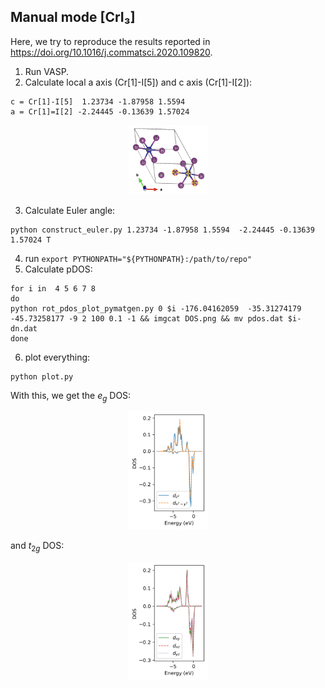 ## Manual mode [CrI₃]
Here, we try to reproduce the results reported in https://doi.org/10.1016/j.commatsci.2020.109820.

1. Run VASP.
2. Calculate local a axis (Cr[1]-I[5]) and c axis (Cr[1]-I[2]):
```
c = Cr[1]-I[5]  1.23734 -1.87958 1.5594
a = Cr[1]=I[2] -2.24445 -0.13639 1.57024
```

<p align="center">
<img src="https://github.com/Chengcheng-Xiao/RotSph/blob/master/example/manual_rotation_2/images/structure.png?raw=true" width="25%" height="25%">
</p>


3. Calculate Euler angle:
```
python construct_euler.py 1.23734 -1.87958 1.5594  -2.24445 -0.13639 1.57024 T
```
4. run `export PYTHONPATH="${PYTHONPATH}:/path/to/repo"`
5. Calculate pDOS:
```
for i in  4 5 6 7 8
do
python rot_pdos_plot_pymatgen.py 0 $i -176.04162059  -35.31274179  -45.73258177 -9 2 100 0.1 -1 && imgcat DOS.png && mv pdos.dat $i-dn.dat
done
```
6. plot everything:
```
python plot.py
```

With this, we get the $e_g$ DOS:

<p align="center">
<img src="https://github.com/Chengcheng-Xiao/RotSph/blob/master/example/manual_rotation_2/images/DOS_eg.png?raw=true" width="25%" height="25%">
</p>

and $t_{2g}$ DOS:

<p align="center">
<img src="https://github.com/Chengcheng-Xiao/RotSph/blob/master/example/manual_rotation_2/images/DOS_t2g.png?raw=true" width="25%" height="25%">
</p>


